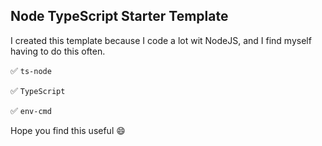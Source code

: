 ## Node TypeScript Starter Template

I created this template because I code a lot wit NodeJS, and I find myself having to do this often.

:white_check_mark:	`ts-node`

:white_check_mark:	`TypeScript`

:white_check_mark:	`env-cmd`

Hope you find this useful :smile:





